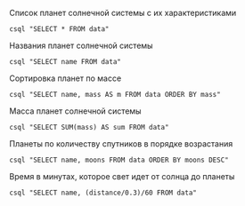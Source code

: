 Список планет солнечной системы c их характеристиками
```
csql "SELECT * FROM data"
```    

Названия планет солнечной системы
```
csql "SELECT name FROM data"
```    

Сортировка планет по массе
```
csql "SELECT name, mass AS m FROM data ORDER BY mass"
```    

Масса планет солнечной системы
```
csql "SELECT SUM(mass) AS sum FROM data"
```

Планеты по количеству спутников в порядке возрастания
```
csql "SELECT name, moons FROM data ORDER BY moons DESC"    
```

Время в минутах, которое свет идет от солнца до планеты
```
csql "SELECT name, (distance/0.3)/60 FROM data"
```
